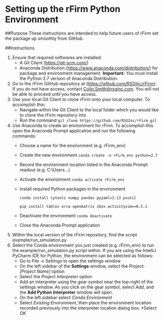 Setting up the rFirm Python Environment
=========================
##Purpose
These instructions are intended to help future users of rFirm set the package up smoothly from GitHub.

##Instructions
1. Ensure that required softwares are installed:
   * A Git Client (https://git-scm.com/)
   * Anaconda Distribution (https://www.anaconda.com/distribution/) for package and environment management. 
   **Important:** You must install the Python 2.7 version of Anaconda Distribution.
2. Go to the rFirm GitHub repository at (https://github.com/RSGInc/rFirm). If you do not have access, contact 
Colin.Smith@rsginc.com. You will not be able to proceed until you have access.
3. Use your local Git Client to clone rFirm onto your local computer. To accomplish this:
   * Navigate within the Git Client to the local folder which you would like to clone the rFirm repository into
   * Run the command ``git clone https://github.com/RSGInc/rFirm.git``
4. Use Anaconda to create an environment for rFirm. To accomplish this open the Anaconda Prompt application and run the 
following commands:
   * Choose a name for the environment (e.g. rFirm_env)
   * Create the new environment ``conda create -n rFirm_env python=2.7``
   * Record the environment location listed in the Anaconda Prompt readout (e.g. C:\Users\...)
   * Activate the environment ``conda activate rFirm_env``
   * Install required Python packages in the environment 
   
     ``conda install cytoolz numpy pandas pyyaml=3.13 psutil``
     
     ``pip install tables orca openmatrix zbox activitysim==0.5.1``
     
   * Deactivate the environment ``conda deactivate``
   * Close the Anaconda Prompt application
5. Within the local version of the rFirm repository, find the script example/run_simulation.py
6. Select the Conda environment you just created (e.g. rFirm_env) to run the example/run_simulation.py script within. 
If you are using the IntelliJ PyCharm IDE for Python, the environment can be selected as follows:
   * Go to File -> Settings to open the settings window
   * On the left sidebar of the **Settings** window, select the *Project: [Project Name]* option
   * Select the *Project Interpreter* option
   * Add an interpreter using the gear symbol near the top-right of the settings window. As you click on the gear symbol,
   select *Add*, and the **Add Python Interpreter** window will open.
   * On the left sidebar select *Conda Environment*
   * Select *Existing Environment*, then place the environment location recorded previously into the interpreter
   location dialog box.
   *Select *OK*
   

